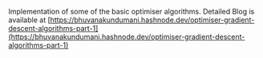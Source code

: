 Implementation of some of the basic optimiser algorithms.
Detailed Blog is available at [https://bhuvanakundumani.hashnode.dev/optimiser-gradient-descent-algorithms-part-1](https://bhuvanakundumani.hashnode.dev/optimiser-gradient-descent-algorithms-part-1)